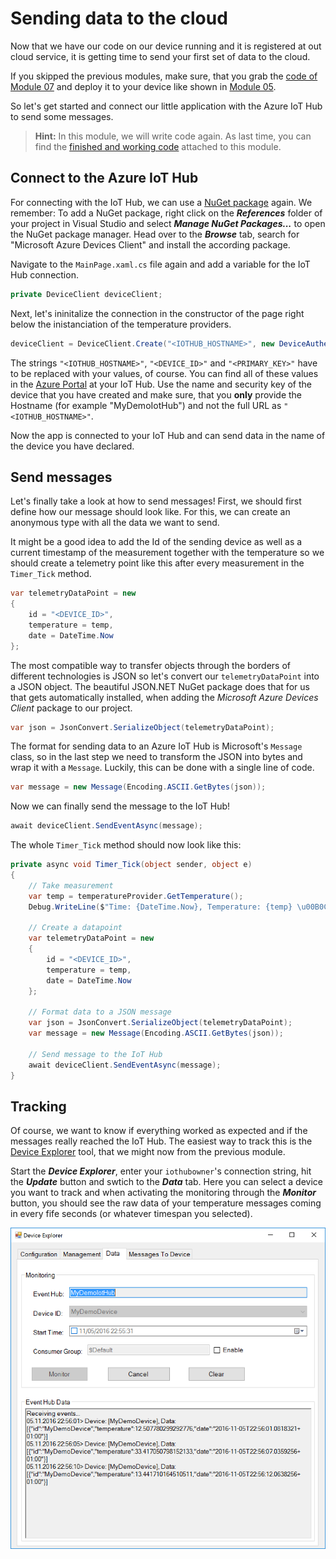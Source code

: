 # Sending data to the cloud
Now that we have our code on our device running and it is registered at out cloud service, it is getting time to send your first set of data to the cloud.

If you skipped the previous modules, make sure, that you grab the [code of Module 07](/07%20RGetting%20Rtemperature%20Rvalues/Code) and deploy it to your device like shown in [Module 05](/05%20Setting%20up).

So let's get started and connect our little application with the Azure IoT Hub to send some messages.

> **Hint:** In this module, we will write code again. As last time, you can find the [finished and working code](./Code) attached to this module.

## Connect to the Azure IoT Hub
For connecting with the IoT Hub, we can use a [NuGet package](https://www.nuget.org/packages/Microsoft.Azure.Devices.Client/) again. We remember: To add a NuGet package, right click on the ***References*** folder of your project in Visual Studio and select ***Manage NuGet Packages...*** to open the NuGet package manager. Head over to the ***Browse*** tab, search for "Microsoft Azure Devices Client" and install the according package.

Navigate to the `MainPage.xaml.cs` file again and add a variable for the IoT Hub connection.

```csharp
private DeviceClient deviceClient;
```

Next, let's ininitalize the connection in the constructor of the page right below the inistanciation of the temperature providers.

```csharp
deviceClient = DeviceClient.Create("<IOTHUB_HOSTNAME>", new DeviceAuthenticationWithRegistrySymmetricKey("<DEVICE_ID>", "<DEVICE_KEY>"));
```

The strings `"<IOTHUB_HOSTNAME>"`, `"<DEVICE_ID>"` and `"<PRIMARY_KEY>"` have to be replaced with your values, of course. You can find all of these values in the [Azure Portal](https://portal.azure.com) at your IoT Hub. Use the name and security key of the device that you have created and make sure, that you **only** provide the Hostname (for example "MyDemoIotHub") and not the full URL as `"<IOTHUB_HOSTNAME>"`.

Now the app is connected to your IoT Hub and can send data in the name of the device you have declared.

## Send messages
Let's finally take a look at how to send messages! First, we should first define how our message should look like. For this, we can create an anonymous type with all the data we want to send.

It might be a good idea to add the Id of the sending device as well as a current timestamp of the measurement together with the temperature so we should create a telemetry point like this after every measurement in the `Timer_Tick` method.

```csharp
var telemetryDataPoint = new
{
    id = "<DEVICE_ID>",
    temperature = temp,
    date = DateTime.Now
};
```

The most compatible way to transfer objects through the borders of different technologies is JSON so let's convert our `telemetryDataPoint` into a JSON object. The beautiful JSON.NET NuGet package does that for us that gets automatically installed, when adding the *Microsoft Azure Devices Client* package to our project.

```csharp
var json = JsonConvert.SerializeObject(telemetryDataPoint);
```

The format for sending data to an Azure IoT Hub is Microsoft's `Message` class, so in the last step we need to transform the JSON into bytes and wrap it with a `Message`. Luckily, this can be done with a single line of code.

```csharp
var message = new Message(Encoding.ASCII.GetBytes(json));
```

Now we can finally send the message to the IoT Hub!

```csharp
await deviceClient.SendEventAsync(message);
```

The whole `Timer_Tick` method should now look like this:

```csharp
private async void Timer_Tick(object sender, object e)
{
    // Take measurement
    var temp = temperatureProvider.GetTemperature();
    Debug.WriteLine($"Time: {DateTime.Now}, Temperature: {temp} \u00B0C");

    // Create a datapoint
    var telemetryDataPoint = new
    {
        id = "<DEVICE_ID>",
        temperature = temp,
        date = DateTime.Now
    };

    // Format data to a JSON message
    var json = JsonConvert.SerializeObject(telemetryDataPoint);
    var message = new Message(Encoding.ASCII.GetBytes(json));

    // Send message to the IoT Hub
    await deviceClient.SendEventAsync(message);
}
```

## Tracking
Of course, we want to know if everything worked as expected and if the messages really reached the IoT Hub. The easiest way to track this is the [Device Explorer](https://github.com/Azure/azure-iot-sdks/tree/master/tools/DeviceExplorer)  tool, that we might now from the previous module.

Start the ***Device Explorer***, enter your `iothubowner`'s connection string, hit the ***Update*** button and swtich to the ***Data*** tab. Here you can select a device you want to track and when activating the monitoring through the ***Monitor*** button, you should see the raw data of your temperature messages coming in every fife seconds (or whatever timespan you selected).

![Device Explorer tracking the raw messages](/Misc/deviceexplorermonitoring.png)